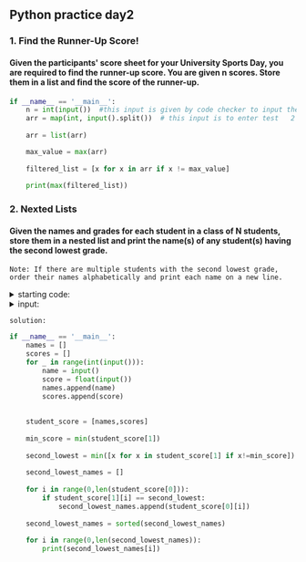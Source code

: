 ## Python practice day2 

### 1. Find the Runner-Up Score!
#### Given the participants' score sheet for your University Sports Day, you are required to find the runner-up score. You are given n scores. Store them in a list and find the score of the runner-up.

``` py
if __name__ == '__main__':
    n = int(input())  #this input is given by code checker to input the answer value   5
    arr = map(int, input().split())  # this input is to enter test   2 3 6 6 5
    
    arr = list(arr)

    max_value = max(arr)
    
    filtered_list = [x for x in arr if x != max_value]
    
    print(max(filtered_list))
```

### 2. Nexted Lists
#### Given the names and grades for each student in a class of N students, store them in a nested list and print the name(s) of any student(s) having the second lowest grade.
    Note: If there are multiple students with the second lowest grade, order their names alphabetically and print each name on a new line.

<details>
  <summary>starting code:</summary>

  ```py
  if __name__ == '__main__':
      for _ in range(int(input())):
          name = input()
          score = float(input())
  ```

</details>

<details>
  <summary>input:</summary>
  
  ```
  5
  Harry
  37.21
  Berry
  37.21
  Tina
  37.2
  Akriti
  41
  Harsh
  39
  ```
  
</details>


`solution:`
```py
if __name__ == '__main__':
    names = []
    scores = []
    for _ in range(int(input())):
        name = input()
        score = float(input())
        names.append(name)
        scores.append(score)
    
        
    student_score = [names,scores]
    
    min_score = min(student_score[1])
    
    second_lowest = min([x for x in student_score[1] if x!=min_score])
    
    second_lowest_names = []
    
    for i in range(0,len(student_score[0])):
        if student_score[1][i] == second_lowest:
            second_lowest_names.append(student_score[0][i])
        
    second_lowest_names = sorted(second_lowest_names) 
    
    for i in range(0,len(second_lowest_names)):
        print(second_lowest_names[i])

```